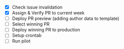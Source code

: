 - [x] Check issue invalidation
- [x] Assign & Verify PR to current week
- [ ] Deploy PR preview (adding author data to template)
- [ ] Select winning PR
- [ ] Deploy winning PR to production
- [ ] Setup crontab
- [ ] Run pilot
